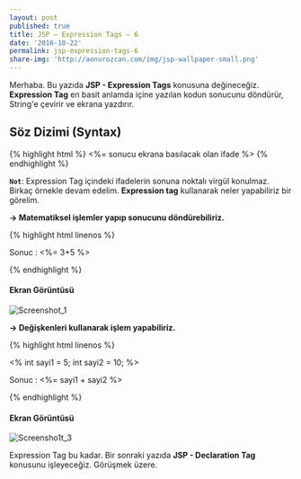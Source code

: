 ```yaml
---
layout: post
published: true
title: JSP – Expression Tags – 6
date: '2016-10-22'
permalink: jsp-expression-tags-6
share-img: 'http://aonurozcan.com/img/jsp-wallpaper-small.png'
---
```

Merhaba. Bu yazıda **JSP - Expression Tags** konusuna değineceğiz. **Expression Tag** en basit anlamda içine yazılan kodun sonucunu döndürür, String'e çevirir ve ekrana yazdırır. 

## Söz Dizimi (Syntax)

{% highlight html %}
	<%= sonucu ekrana basılacak olan ifade %>
{% endhighlight %}

**``Not``**: Expression Tag içindeki ifadelerin sonuna noktalı virgül konulmaz. Birkaç örnekle devam edelim. **Expression tag** kullanarak neler yapabiliriz bir görelim. 

**-> Matematiksel işlemler yapıp sonucunu döndürebiliriz.**

{% highlight html linenos %}
<html>
   <head>
      <title>Matematiksel İşlem</title>
   </head>
   <body>
      <p> Sonuc : <%= 3+5 %> </p>
   </body>
</html>
{% endhighlight %}


#### Ekran Görüntüsü

![Screenshot_1](http://kod5.org/wp-content/uploads/Screenshot_110.png)         

**-> Değişkenleri kullanarak işlem yapabiliriz.**

{% highlight html linenos %}
<html>
   <head>
      <title>Matematiksel İşlem</title>
   </head>
   <body>
      <%
         int sayi1 = 5;
   	 int sayi2 = 10;
      %>
      <p> Sonuc : <%= sayi1 + sayi2 %> </p>
   </body>
</html>
{% endhighlight %}

#### Ekran Görüntüsü
![Screensho1t_3](http://kod5.org/wp-content/uploads/Screensho1t_3.png)         

Expression Tag bu kadar. Bir sonraki yazıda **JSP - Declaration Tag** konusunu işleyeceğiz. Görüşmek üzere.
